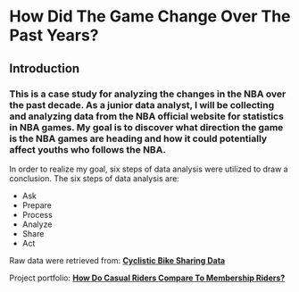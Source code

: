 # How Did The Game Change Over The Past Years?

## Introduction

### This is a case study for analyzing the changes in the NBA over the past decade. As a junior data analyst, I will be collecting and analyzing data from the NBA official website for statistics in NBA games. My goal is to discover what direction the game is the NBA games are heading and how it could potentially affect youths who follows the NBA.

In order to realize my goal, six steps of data analysis were utilized to draw a conclusion. The six steps of data analysis are:
- Ask
- Prepare
- Process
- Analyze
- Share
- Act

Raw data were retrieved from: **<a href="https://www.nba.com/stats/alltime-leaders" rel="nofollow">Cyclistic Bike Sharing Data</a>**

Project portfolio: **<a href="https://medium.com/@calvin_huang97/google-data-analytics-certificate-capstone-project-3e9fae105cfa" rel="nofollow">How Do Casual Riders Compare To Membership Riders?</a>**
